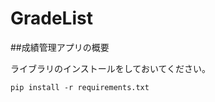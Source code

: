 # GradeList

##成績管理アプリの概要

ライブラリのインストールをしておいてください。

```bash:Command
pip install -r requirements.txt
```